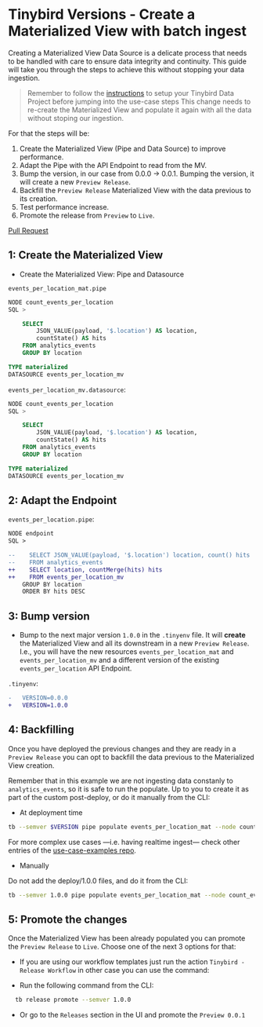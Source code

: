 # Tinybird Versions - Create a Materialized View with batch ingest

Creating a Materialized View Data Source is a delicate process that needs to be handled with care to ensure data integrity and continuity. This guide will take you through the steps to achieve this without stopping your data ingestion.

> Remember to follow the [instructions](../README.md) to setup your Tinybird Data Project before jumping into the use-case steps
This change needs to re-create the Materialized View and populate it again with all the data without stoping our ingestion.

For that the steps will be:

1. Create the Materialized View (Pipe and Data Source) to improve performance.
1. Adapt the Pipe with the API Endpoint to read from the MV.
1. Bump the version, in our case from 0.0.0 -> 0.0.1. Bumping the version, it will create a new `Preview Release`.
1. Backfill the `Preview Release` Materialized View with the data previous to its creation.
1. Test performance increase.
1. Promote the release from `Preview` to `Live`.

[Pull Request](https://github.com/tinybirdco/use-case-examples/pull/210/files)

## 1: Create the Materialized View

- Create the Materialized View: Pipe and Datasource

`events_per_location_mat.pipe`

```sql
NODE count_events_per_location
SQL >

    SELECT
        JSON_VALUE(payload, '$.location') AS location,
        countState() AS hits
    FROM analytics_events
    GROUP BY location

TYPE materialized
DATASOURCE events_per_location_mv
```

`events_per_location_mv.datasource`:

```sql
NODE count_events_per_location
SQL >

    SELECT
        JSON_VALUE(payload, '$.location') AS location,
        countState() AS hits
    FROM analytics_events
    GROUP BY location

TYPE materialized
DATASOURCE events_per_location_mv
```

## 2: Adapt the Endpoint

`events_per_location.pipe`:

```diff
NODE endpoint
SQL >

--    SELECT JSON_VALUE(payload, '$.location') location, count() hits
--    FROM analytics_events
++    SELECT location, countMerge(hits) hits
++    FROM events_per_location_mv
    GROUP BY location
    ORDER BY hits DESC
```

## 3: Bump version

- Bump to the next major version `1.0.0` in the `.tinyenv` file. It will **create** the Materialized View and all its downstream in a new `Preview Release`. I.e., you will have the new resources `events_per_location_mat` and `events_per_location_mv` and a different version of the existing `events_per_location` API Endpoint.

`.tinyenv`:

```diff
-   VERSION=0.0.0
+   VERSION=1.0.0
```

## 4: Backfilling

Once you have deployed the previous changes and they are ready in a `Preview Release` you can opt to backfill the data previous to the Materialized View creation.

Remember that in this example we are not ingesting data constanly to `analytics_events`, so it is safe to run the populate. Up to you to create it as part of the custom post-deploy, or do it manually from the CLI:

- At deployment time

```sh
tb --semver $VERSION pipe populate events_per_location_mat --node count_events_per_location
```

For more complex use cases —i.e. having realtime ingest— check other entries of the [use-case-examples repo](https://github.com/tinybirdco/use-case-examples).

- Manually

Do not add the deploy/1.0.0 files, and do it from the CLI:

```sh
tb --semver 1.0.0 pipe populate events_per_location_mat --node count_events_per_location --wait
```

## 5: Promote the changes

Once the Materialized View has been already populated you can promote the `Preview Release` to `Live`. Choose one of the next 3 options for that:

- If you are using our workflow templates just run the action `Tinybird - Release Workflow` in other case you can use the command:
  
- Run the following command from the CLI:
  
```sh
  tb release promote --semver 1.0.0
```

- Or go to the `Releases` section in the UI and promote the `Preview 0.0.1`
